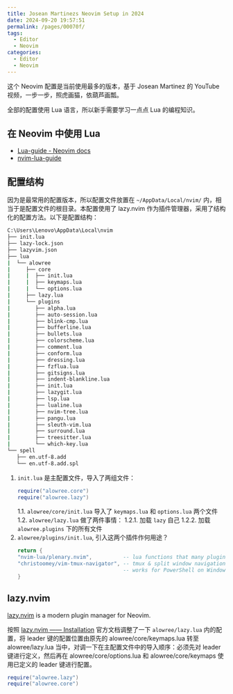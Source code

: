 ```yaml
---
title: Josean Martinezs Neovim Setup in 2024
date: 2024-09-20 19:57:51
permalink: /pages/00070f/
tags:
  - Editor
  - Neovim
categories:
  - Editor
  - Neovim
---
```


这个 Neovim 配置是当前使用最多的版本，基于 Josean Martinez 的 YouTube 视频，一步一步，照虎画猫，依葫芦画瓢。

全部的配置使用 Lua 语言，所以新手需要学习一点点 Lua 的编程知识。

## 在 Neovim 中使用 Lua

- [Lua-guide - Neovim docs](https://neovim.io/doc/user/lua-guide.html)
- [nvim-lua-guide](https://github.com/nanotee/nvim-lua-guide)

## 配置结构

因为是最常用的配置版本，所以配置文件放置在 `~/AppData/Local/nvim/` 内，相当于是配置文件的根目录。本配置使用了 lazy.nvim 作为插件管理器，采用了结构化的配置方法。以下是配置结构：

```sh
C:\Users\Lenovo\AppData\Local\nvim
├── init.lua
├── lazy-lock.json
├── lazyvim.json
├── lua
|  └── alowree
|     ├── core
|     |  ├── init.lua
|     |  ├── keymaps.lua
|     |  └── options.lua
|     ├── lazy.lua
|     └── plugins
|        ├── alpha.lua
|        ├── auto-session.lua
|        ├── blink-cmp.lua
|        ├── bufferline.lua
|        ├── bullets.lua
|        ├── colorscheme.lua
|        ├── comment.lua
|        ├── conform.lua
|        ├── dressing.lua
|        ├── fzflua.lua
|        ├── gitsigns.lua
|        ├── indent-blankline.lua
|        ├── init.lua
|        ├── lazygit.lua
|        ├── lsp.lua
|        ├── lualine.lua
|        ├── nvim-tree.lua
|        ├── pangu.lua
|        ├── sleuth-vim.lua
|        ├── surround.lua
|        ├── treesitter.lua
|        └── which-key.lua
└── spell
   ├── en.utf-8.add
   └── en.utf-8.add.spl
```

1. `init.lua` 是主配置文件，导入了两组文件：
   ```lua
   require("alowree.core")
   require("alowree.lazy")
   ```
   1.1. `alowree/core/init.lua` 导入了 `keymaps.lua` 和 `options.lua` 两个文件
   1.2. `alowree/lazy.lua` 做了两件事情：
   1.2.1. 加载 `lazy` 自己
   1.2.2. 加载 `alowree.plugins` 下的所有文件
2. `alowree/plugins/init.lua`, 引入这两个插件作何用途？
   ```lua
   return {
   "nvim-lua/plenary.nvim",          -- lua functions that many plugins use
   "christoomey/vim-tmux-navigator", -- tmux & split window navigation
                                     -- works for PowerShell on Windows too
   }
   ```

## lazy.nvim

[lazy.nvim](https://github.com/folke/lazy.nvim) is a modern plugin manager for Neovim.

按照 [lazy.nvim —— Installation](https://lazy.folke.io/installation) 官方文档调整了一下 `alowree/lazy.lua` 内的配置，将 leader 键的配置位置由原先的 alowree/core/keymaps.lua 转至 alowree/lazy.lua 当中，对调一下在主配置文件中的导入顺序：必须先对 leader 键进行定义，然后再在 alowree/core/options.lua 和 alowree/core/keymaps 使用已定义的 leader 键进行配置。

```lua
require("alowree.lazy")
require("alowree.core")
```
